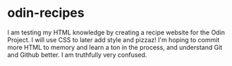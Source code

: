 # odin-recipes

I am testing my HTML knowledge by creating a recipe website for the Odin Project. I will use CSS to later add style and pizzaz! 
I'm hoping to commit more HTML to memory and learn a ton in the process, and understand Git and Github better. I am truthfully very confused.
